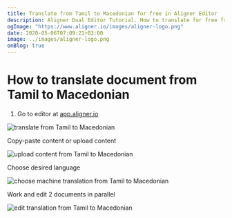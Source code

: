 ```yaml
---
title: Translate from Tamil to Macedonian for free in Aligner Editor
description: Aligner Dual Editor Tutorial. How to translate for free from Tamil to Macedonian. Aligner is multilingual document management platform. 
ogImage: "https://www.aligner.io/images/aligner-logo.png"
date: 2020-05-06T07:09:21+03:00
image: ../images/aligner-logo.png
onBlog: true
---
```


# How to translate document from Tamil to Macedonian

1. Go to editor at [app.aligner.io](https://app.aligner.io "Aligner App web page")

![translate from Tamil to Macedonian](../aligner-blank-editor.png "translate from Tamil to Macedonian")

Copy-paste content or upload content

![upload content from Tamil to Macedonian](../aligner-uploaded-document.png "upload content from Tamil to Macedonian")

Choose desired language

![choose machine translation from Tamil to Macedonian](../aligner-language-dropdown.png "choose machine translation from Tamil to Macedonian")

Work and edit 2 documents in parallel

![edit translation from Tamil to Macedonian](../aligner-double-sitded-editor.png "edit translation from Tamil to Macedonian")

